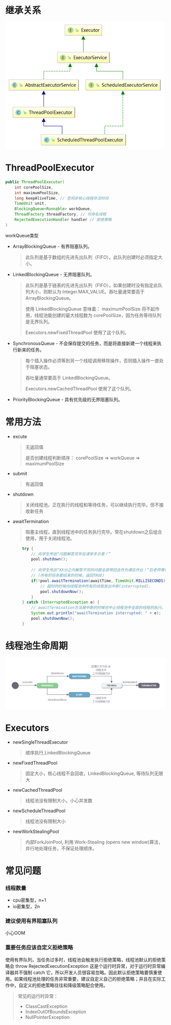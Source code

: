 # 继承关系
![](../../images/java/thread_pool.png)

# ThreadPoolExecutor
```java
public ThreadPoolExecutor(
    int corePoolSize,
    int maximumPoolSize,
    long keepAliveTime, // 空闲非核心线程存活时间
    TimeUnit unit,
    BlockingQueue<Runnable> workQueue,
    ThreadFactory threadFactory, // 可命名线程
    RejectedExecutionHandler handler // 拒绝策略
)
```

workQueue类型
- ArrayBlockingQueue - 有界阻塞队列。
    > 此队列是基于数组的先进先出队列（FIFO）。此队列创建时必须指定大小。
- LinkedBlockingQueue - 无界阻塞队列。
    > 此队列是基于链表的先进先出队列（FIFO）。如果创建时没有指定此队列大小，则默认为 Integer.MAX_VALUE。吞吐量通常要高于 ArrayBlockingQueue。
    > 
    > 使用 LinkedBlockingQueue 意味着： maximumPoolSize 将不起作用，线程池能创建的最大线程数为 corePoolSize，因为任务等待队列是无界队列。
    >
    > Executors.newFixedThreadPool 使用了这个队列。
- SynchronousQueue - 不会保存提交的任务，而是将直接新建一个线程来执行新来的任务。
    > 每个插入操作必须等到另一个线程调用移除操作，否则插入操作一直处于阻塞状态。
    > 
    > 吞吐量通常要高于 LinkedBlockingQueue。
    >
    > Executors.newCachedThreadPool 使用了这个队列。
- PriorityBlockingQueue - 具有优先级的无界阻塞队列。

# 常用方法
- excute
    > 无返回值
    >
    > 是否创建线程判断顺序： corePoolSize => workQueue => maximumPoolSize
- submit
    > 有返回值
- shutdown
    > 关闭线程池，正在执行的线程和等待任务，可以继续执行完毕。但不接收新任务
- awaitTermination
    > 阻塞主线程，直到线程池中的任务执行完毕。常在shutdown之后组合使用，用于关闭线程池。
    ```java
        try {  
            // 向学生传达“问题解答完毕后请举手示意！”  
            pool.shutdown();  
    
            // 向学生传达“XX分之内解答不完的问题全部带回去作为课后作业！”后老师等待学生答题  
            // (所有的任务都结束的时候，返回TRUE)  
            if(!pool.awaitTermination(awaitTime, TimeUnit.MILLISECONDS)){  
                // 超时的时候向线程池中所有的线程发出中断(interrupted)。  
                pool.shutdownNow();  
            }  
        } catch (InterruptedException e) {  
            // awaitTermination方法被中断的时候也中止线程池中全部的线程的执行。  
            System.out.println("awaitTermination interrupted: " + e);  
            pool.shutdownNow();  
        }  
    ```

# 线程池生命周期
![](../../images/java/thread_pool_state.png)

# Executors
- newSingleThreadExecutor
    > 顺序执行,LinkedBlockingQueue
- newFixedThreadPool
    > 固定大小，核心线程不会回收，LinkedBlockingQueue, 等待队列无限大
- newCachedThreadPool
    > 线程池没有限制大小，小心并发数
- newScheduleThreadPool
    > 线程池没有限制大小
- newWorkStealingPool
    > 内部ForkJoinPool, 利用 Work-Stealing (opens new window)算法，并行地处理任务，不保证处理顺序。

# 常见问题
### 线程数量
- cpu密集型，n+1
- io密集型，2n

### 建议使用有界阻塞队列
小心OOM

### 重要任务应该自定义拒绝策略
使用有界队列，当任务过多时，线程池会触发执行拒绝策略，线程池默认的拒绝策略会 throw RejectedExecutionException 这是个运行时异常，对于运行时异常编译器并不强制 catch 它，所以开发人员很容易忽略。因此默认拒绝策略要慎重使用。如果线程池处理的任务非常重要，建议自定义自己的拒绝策略；并且在实际工作中，自定义的拒绝策略往往和降级策略配合使用。
> 常见的运行时异常：
> - ClassCastException
> - IndexOutOfBoundsException
> - NullPointerException